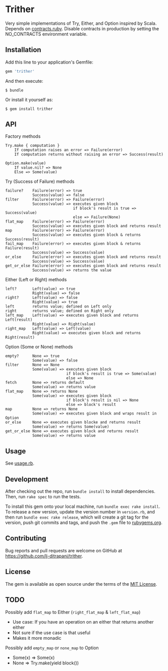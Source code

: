 # Trither

Very simple implementations of Try, Either, and Option inspired by Scala.
Depends on [contracts.ruby](https://egonschiele.github.io/contracts.ruby/).
Disable contracts in production by setting
the NO_CONTRACTS environment variable.


## Installation

Add this line to your application's Gemfile:

```ruby
gem 'trither'
```

And then execute:

    $ bundle

Or install it yourself as:

    $ gem install trither


## API

Factory methods

    Try.make { computation }
        If computation raises an error => Failure(error)
        If computation returns without raising an error => Success(result)

    Option.make(value)
        If value.nil? => None
        Else => Some(value)

Try (Success of Failure) methods

    failure?    Failure(error) => true
                Success(value) => false
    filter      Failure(error) => Failure(error)
                Success(value) => executes given block
                                  if block's result is true => Success(value)
                                  else => Failure(None)
    flat_map    Failure(error) => Failure(error)
                Success(value) => executes given block and returns result
    map         Failure(error) => Failure(error)
                Success(value) => executes given block & returns Success(result)
    fail_map    Failure(error) => executes given block & returns Failure(result)
                Success(value) => Success(value)
    or_else     Failure(error) => executes given block and returns result
                Success(value) => Success(value)
    get_or_else Failure(error) => executes given block and returns result
                Success(value) => returns the value

Either (Left or Right) methods

    left?       Left(value) => true
                Right(value) => false
    right?      Left(value) => false
                Right(value) => true
    left        returns value; defined on Left only
    right       returns value; defined on Right only
    left_map    Left(value) => executes given block and returns Left(result)
                Right(value) => Right(value)
    right_map   Left(value) => Left(value)
                Right(value) => executes given block and returns Right(result)

Option (Some or None) methods

    empty?      None => true
                Some(value) => false
    filter      None => None
                Some(value) => executes given block
                               if block's result is true => Some(value)
                               else => None
    fetch       None => returns default
                Some(value) => returns value
    flat_map    None => returns None
                Some(value) => executes given block
                               if block's result is nil => None
                               else => block's result
    map         None => returns None
                Some(value) => executes given block and wraps result in Option
    or_else     None => executes given blocke and returns result
                Some(value) => returns Some(value)
    get_or_else None => executes given block and returns result
                Some(value) => returns value


## Usage

See [usage.rb](usage.rb).


## Development

After checking out the repo, run `bundle install` to install dependencies.
Then, run `rake spec` to run the tests.

To install this gem onto your local machine, run `bundle exec rake install`.
To release a new version, update the version number in `version.rb`, and then
run `bundle exec rake release`, which will create a git tag for the version,
push git commits and tags, and push the `.gem` file to
[rubygems.org](https://rubygems.org).

## Contributing

Bug reports and pull requests are welcome on GitHub at
https://github.com/lj-ditrapani/trither.


## License

The gem is available as open source under the terms of the
[MIT License](http://opensource.org/licenses/MIT).


## TODO
Possibly add `flat_map` to Either (`right_flat_map` & `left_flat_map`)
- Use case:  If you have an operation on an either that returns another either
- Not sure if the use case is that useful
- Makes it more monadic

Possibly add `empty_map` or `none_map` to Option
- Some(x) => Some(x)
- None => Try.make(yield block())
